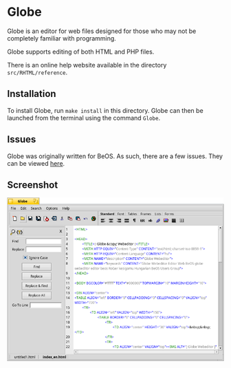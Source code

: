 # Globe

Globe is an editor for web files designed for those who may not be completely familiar with programming.

Globe supports editing of both HTML and PHP files.

There is an online help website available in the directory `src/RHTML/reference`.

## Installation

To install Globe, run `make install` in this directory. Globe can then be launched from the terminal using the command `Globe`.

## Issues

Globe was originally written for BeOS. As such, there are a few issues. They can be viewed [here](https://github.com/HaikuArchives/Globe/issues).

## Screenshot

![screenshot](screenshot.png)

